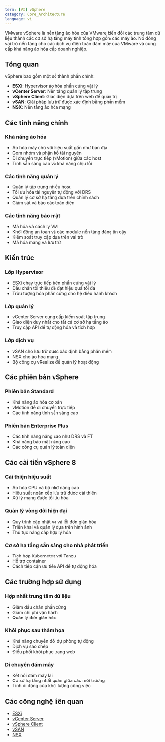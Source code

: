```yaml
---
term: [VI] vSphere
category: Core_Architecture
language: vi
---
```


VMware vSphere là nền tảng ảo hóa của VMware biến đổi các trung tâm dữ liệu thành các cơ sở hạ tầng máy tính tổng hợp gồm các máy ảo. Nó đóng vai trò nền tảng cho các dịch vụ điện toán đám mây của VMware và cung cấp khả năng ảo hóa cấp doanh nghiệp.

## Tổng quan

vSphere bao gồm một số thành phần chính:
- **ESXi**: Hypervisor ảo hóa phần cứng vật lý
- **vCenter Server**: Nền tảng quản lý tập trung
- **vSphere Client**: Giao diện dựa trên web để quản trị
- **vSAN**: Giải pháp lưu trữ được xác định bằng phần mềm
- **NSX**: Nền tảng ảo hóa mạng

## Các tính năng chính

### Khả năng ảo hóa
- Ảo hóa máy chủ với hiệu suất gần như bản địa
- Gom nhóm và phân bổ tài nguyên
- Di chuyển trực tiếp (vMotion) giữa các host
- Tính sẵn sàng cao và khả năng chịu lỗi

### Các tính năng quản lý
- Quản lý tập trung nhiều host
- Tối ưu hóa tài nguyên tự động với DRS
- Quản lý cơ sở hạ tầng dựa trên chính sách
- Giám sát và báo cáo toàn diện

### Các tính năng bảo mật
- Mã hóa và cách ly VM
- Khởi động an toàn và các module nền tảng đáng tin cậy
- Kiểm soát truy cập dựa trên vai trò
- Mã hóa mạng và lưu trữ

## Kiến trúc

### Lớp Hypervisor
- ESXi chạy trực tiếp trên phần cứng vật lý
- Dấu chân tối thiểu để đạt hiệu quả tối đa
- Trừu tượng hóa phần cứng cho hệ điều hành khách

### Lớp quản lý
- vCenter Server cung cấp kiểm soát tập trung
- Giao diện duy nhất cho tất cả cơ sở hạ tầng ảo
- Truy cập API để tự động hóa và tích hợp

### Lớp dịch vụ
- vSAN cho lưu trữ được xác định bằng phần mềm
- NSX cho ảo hóa mạng
- Bộ công cụ vRealize để quản lý hoạt động

## Các phiên bản vSphere

### Phiên bản Standard
- Khả năng ảo hóa cơ bản
- vMotion để di chuyển trực tiếp
- Các tính năng tính sẵn sàng cao

### Phiên bản Enterprise Plus
- Các tính năng nâng cao như DRS và FT
- Khả năng bảo mật nâng cao
- Các công cụ quản lý toàn diện

## Các cải tiến vSphere 8

### Cải thiện hiệu suất
- Ảo hóa CPU và bộ nhớ nâng cao
- Hiệu suất ngăn xếp lưu trữ được cải thiện
- Xử lý mạng được tối ưu hóa

### Quản lý vòng đời hiện đại
- Quy trình cập nhật và vá lỗi đơn giản hóa
- Triển khai và quản lý dựa trên hình ảnh
- Thủ tục nâng cấp hợp lý hóa

### Cơ sở hạ tầng sẵn sàng cho nhà phát triển
- Tích hợp Kubernetes với Tanzu
- Hỗ trợ container
- Cách tiếp cận ưu tiên API để tự động hóa

## Các trường hợp sử dụng

### Hợp nhất trung tâm dữ liệu
- Giảm dấu chân phần cứng
- Giảm chi phí vận hành
- Quản lý đơn giản hóa

### Khôi phục sau thảm họa
- Khả năng chuyển đổi dự phòng tự động
- Dịch vụ sao chép
- Điều phối khôi phục trang web

### Di chuyển đám mây
- Kết nối đám mây lai
- Cơ sở hạ tầng nhất quán giữa các môi trường
- Tính di động của khối lượng công việc

## Các công nghệ liên quan

- [ESXi](/glossary/term/esxi.md)
- [vCenter Server](/glossary/term/vcenter.md)
- [vSphere Client](/glossary/term/vsphere-client.md)
- [vSAN](/glossary/term/vsan.md)
- [NSX](/glossary/term/nsx.md)